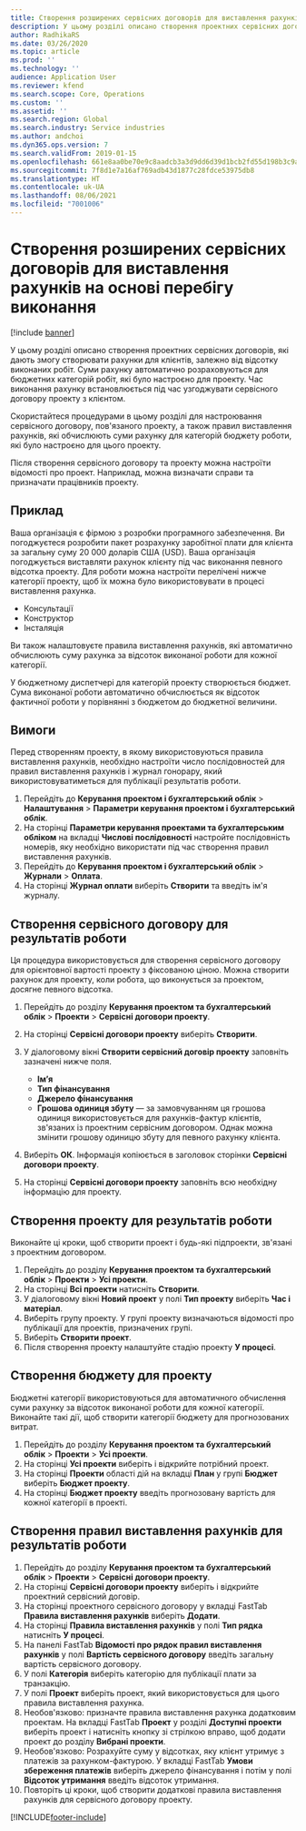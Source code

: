 ```yaml
---
title: Створення розширених сервісних договорів для виставлення рахунків на основі перебігу виконання
description: У цьому розділі описано створення проектних сервісних договорів, які дають змогу створювати рахунки для клієнтів, залежно від відсотку виконаних робіт.
author: RadhikaRS
ms.date: 03/26/2020
ms.topic: article
ms.prod: ''
ms.technology: ''
audience: Application User
ms.reviewer: kfend
ms.search.scope: Core, Operations
ms.custom: ''
ms.assetid: ''
ms.search.region: Global
ms.search.industry: Service industries
ms.author: andchoi
ms.dyn365.ops.version: 7
ms.search.validFrom: 2019-01-15
ms.openlocfilehash: 661e8aa0be70e9c8aadcb3a3d9dd6d39d1bcb2fd55d198b3c9af19fc2d0ae9d3
ms.sourcegitcommit: 7f8d1e7a16af769adb43d1877c28fdce53975db8
ms.translationtype: HT
ms.contentlocale: uk-UA
ms.lasthandoff: 08/06/2021
ms.locfileid: "7001006"
---
```

# <a name="create-advanced-contracts-for-billing-based-on-progress"></a>Створення розширених сервісних договорів для виставлення рахунків на основі перебігу виконання
[!include [banner](../includes/banner.md)]

У цьому розділі описано створення проектних сервісних договорів, які дають змогу створювати рахунки для клієнтів, залежно від відсотку виконаних робіт. Суми рахунку автоматично розраховуються для бюджетних категорій робіт, які було настроєно для проекту. Час виконання рахунку встановлюється під час узгоджувати сервісного договору проекту з клієнтом.

Скористайтеся процедурами в цьому розділі для настроювання сервісного договору, пов'язаного проекту, а також правил виставлення рахунків, які обчислюють суми рахунку для категорій бюджету роботи, які було настроєно для цього проекту.

Після створення сервісного договору та проекту можна настроїти відомості про проект. Наприклад, можна визначати справи та призначати працівників проекту.

## <a name="example"></a>Приклад

Ваша організація є фірмою з розробки програмного забезпечення. Ви погоджуєтеся розробити пакет розрахунку заробітної плати для клієнта за загальну суму 20 000 доларів США (USD). Ваша організація погоджується виставляти рахунок клієнту під час виконання певного відсотка проекту. Для роботи можна настроїти перелічені нижче категорії проекту, щоб їх можна було використовувати в процесі виставлення рахунка.

- Консультації
- Конструктор
- Інсталяція

Ви також налаштовуєте правила виставлення рахунків, які автоматично обчислюють суму рахунка за відсоток виконаної роботи для кожної категорії.

У бюджетному диспетчері для категорій проекту створюється бюджет. Сума виконаної роботи автоматично обчислюється як відсоток фактичної роботи у порівнянні з бюджетом до бюджетної величини.

## <a name="prerequisites"></a>Вимоги

Перед створенням проекту, в якому використовуються правила виставлення рахунків, необхідно настроїти число послідовностей для правил виставлення рахунків і журнал гонорару, який використовуватиметься для публікації результатів роботи.

1. Перейдіть до **Керування проектом і бухгалтерський облік** \> **Налаштування** \> **Параметри керування проектом і бухгалтерський облік**.
2. На сторінці **Параметри керування проектами та бухгалтерським обліком** на вкладці **Числові послідовності** настройте послідовність номерів, яку необхідно використати під час створення правил виставлення рахунків.
3. Перейдіть до **Керування проектом і бухгалтерський облік** \> **Журнали** \> **Оплата**.
4. На сторінці **Журнал оплати** виберіть **Створити** та введіть ім'я журналу.

## <a name="create-a-contract-for-progress-billings"></a>Створення сервісного договору для результатів роботи

Ця процедура використовується для створення сервісного договору для орієнтовної вартості проекту з фіксованою ціною. Можна створити рахунок для проекту, коли робота, що виконується за проектом, досягне певного відсотка.

1. Перейдіть до розділу **Керування проектом та бухгалтерський облік** \> **Проекти** \> **Сервісні договори проекту**.
2. На сторінці **Сервісні договори проекту** виберіть **Створити**.
3. У діалоговому вікні **Створити сервісний договір проекту** заповніть зазначені нижче поля.

    - **Ім’я**
    - **Тип фінансування**
    - **Джерело фінансування**
    - **Грошова одиниця збуту** — за замовчуванням ця грошова одиниця використовується для рахунків-фактур клієнтів, зв'язаних із проектним сервісним договором. Однак можна змінити грошову одиницю збуту для певного рахунку клієнта.

4. Виберіть **ОК**. Інформація копіюється в заголовок сторінки **Сервісні договори проекту**.
5. На сторінці **Сервісні договори проекту** заповніть всю необхідну інформацію для проекту.

## <a name="create-a-project-for-progress-billings"></a>Створення проекту для результатів роботи

Виконайте ці кроки, щоб створити проект і будь-які підпроекти, зв'язані з проектним договором.

1. Перейдіть до розділу **Керування проектом та бухгалтерський облік** \> **Проекти** \> **Усі проекти**.
2. На сторінці **Всі проекти** натисніть **Створити**.
3. У діалоговому вікні **Новий проект** у полі **Тип проекту** виберіть **Час і матеріал**.
4. Виберіть групу проекту. У групі проекту визначаються відомості про публікації для проектів, призначених групі.
5. Виберіть **Створити проект**.
6. Після створення проекту налаштуйте стадію проекту **У процесі**.

## <a name="create-a-budget-for-a-project"></a>Створення бюджету для проекту

Бюджетні категорії використовуються для автоматичного обчислення суми рахунку за відсоток виконаної роботи для кожної категорії. Виконайте такі дії, щоб створити категорії бюджету для прогнозованих витрат.

1. Перейдіть до розділу **Керування проектом та бухгалтерський облік** \> **Проекти** \> **Усі проекти**.
2. На сторінці **Усі проекти** виберіть і відкрийте потрібний проект.
3. На сторінці **Проекти** області дій на вкладці **План** у групі **Бюджет** виберіть **Бюджет проекту**.
4. На сторінці **Бюджет проекту** введіть прогнозовану вартість для кожної категорії в проекті.

## <a name="create-billing-rules-for-progress-billings"></a>Створення правил виставлення рахунків для результатів роботи

1. Перейдіть до розділу **Керування проектом та бухгалтерський облік** \> **Проекти** \> **Сервісні договори проекту**.
2. На сторінці **Сервісні договори проекту** виберіть і відкрийте проектний сервісний договір.
3. На сторінці проектного сервісного договору у вкладці FastTab **Правила виставлення рахунків** виберіть **Додати**.
4. На сторінці **Правила виставлення рахунків** у полі **Тип рядка** натисніть **У процесі**.
5. На панелі FastTab **Відомості про рядок правил виставлення рахунків** у полі **Вартість сервісного договору** введіть загальну вартість сервісного договору.
6. У полі **Категорія** виберіть категорію для публікації плати за транзакцію.
7. У полі **Проект** виберіть проект, який використовується для цього правила виставлення рахунка.
8. Необов'язково: призначте правила виставлення рахунка додатковим проектам. На вкладці FastTab **Проект** у розділі **Доступні проекти** виберіть проект і натисніть кнопку зі стрілкою вправо, щоб додати проект до розділу **Вибрані проекти**.
9. Необов'язково: Розрахуйте суму у відсотках, яку клієнт утримує з платежів за рахунком-фактурою. У вкладці FastTab **Умови збереження платежів** виберіть джерело фінансування і потім у полі **Відсоток утримання** введіть відсоток утримання.
10. Повторіть ці кроки, щоб створити додаткові правила виставлення рахунків для сервісного договору проекту.


[!INCLUDE[footer-include](../includes/footer-banner.md)]